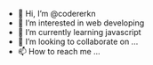 - 👋 Hi, I’m @codererkn
- 👀 I’m interested in web developing
- 🌱 I’m currently learning javascript
- 💞️ I’m looking to collaborate on ...
- 📫 How to reach me ...

<!---
codererkn/codererkn is a ✨ special ✨ repository because its `README.md` (this file) appears on your GitHub profile.
You can click the Preview link to take a look at your changes.
--->

